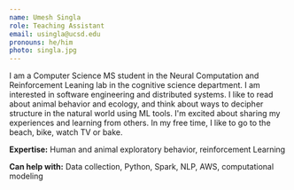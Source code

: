 ```yaml
---
name: Umesh Singla
role: Teaching Assistant
email: usingla@ucsd.edu
pronouns: he/him
photo: singla.jpg
---
```


I am a Computer Science MS student in the Neural Computation and Reinforcement Leaning lab in the cognitive science department. I am interested in software engineering and distributed systems. I like to read about animal behavior and ecology, and think about ways to decipher structure in the natural world using ML tools. I'm excited about sharing my experiences and learning from others. In my free time, I like to go to the beach, bike, watch TV or bake.

**Expertise:** Human and animal exploratory behavior, reinforcement Learning

**Can help with:** Data collection, Python, Spark, NLP, AWS, computational modeling